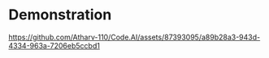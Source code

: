 # Demonstration
https://github.com/Atharv-110/Code.AI/assets/87393095/a89b28a3-943d-4334-963a-7206eb5ccbd1

